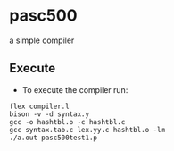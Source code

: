 # pasc500

a simple compiler

## Execute

- To execute the compiler run:

~~~
flex compiler.l
bison -v -d syntax.y 
gcc -o hashtbl.o -c hashtbl.c
gcc syntax.tab.c lex.yy.c hashtbl.o -lm
./a.out pasc500test1.p
~~~